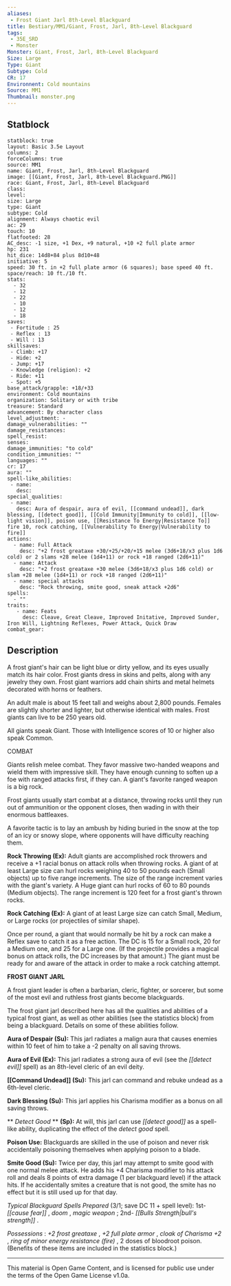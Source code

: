 ```yaml
---
aliases:
 - Frost Giant Jarl 8th-Level Blackguard
title: Bestiary/MM1/Giant, Frost, Jarl, 8th-Level Blackguard
tags: 
 - 35E_SRD
 - Monster
Monster: Giant, Frost, Jarl, 8th-Level Blackguard
Size: Large
Type: Giant
Subtype: Cold
CR: 17
Environnent: Cold mountains
Source: MM1
Thumbnail: monster.png
---
```


## Statblock

```statblock
statblock: true
layout: Basic 3.5e Layout
columns: 2
forceColumns: true
source: MM1 
name: Giant, Frost, Jarl, 8th-Level Blackguard
image: [[Giant, Frost, Jarl, 8th-Level Blackguard.PNG]]
race: Giant, Frost, Jarl, 8th-Level Blackguard
class: 
level: 
size: Large
type: Giant
subtype: Cold
alignment: Always chaotic evil
ac: 29
touch: 10
flatfooted: 28
AC_desc: -1 size, +1 Dex, +9 natural, +10 +2 full plate armor
hp: 231
hit_dice: 14d8+84 plus 8d10+48
initiative: 5
speed: 30 ft. in +2 full plate armor (6 squares); base speed 40 ft.
space/reach: 10 ft./10 ft.
stats:
  - 32
  - 12
  - 22
  - 10
  - 12
  - 18
saves:
 - Fortitude : 25
 - Reflex : 13
 - Will : 13
skillsaves:
 - Climb: +17
 - Hide: +2
 - Jump: +17
 - Knowledge (religion): +2
 - Ride: +11
 - Spot: +5
base_attack/grapple: +18/+33
environment: Cold mountains
organization: Solitary or with tribe
treasure: Standard
advancement: By character class
level_adjustment: -
damage_vulnerabilities: ""
damage_resistances: 
spell_resist: 
senses: 
damage_immunities: "to cold"
condition_immunities: ""
languages: ""
cr: 17
aura: ""
spell-like_abilities:
 - name: 
   desc: 
special_qualities:
 - name:
   desc: Aura of despair, aura of evil, [[command undead]], dark blessing, [[detect good]], [[Cold Immunity|Immunity to cold]], [[low-light vision]], poison use, [[Resistance To Energy|Resistance To]] fire 10, rock catching, [[Vulnerability To Energy|Vulnerability to fire]] 
actions:
  - name: Full Attack
    desc: "+2 frost greataxe +30/+25/+20/+15 melee (3d6+18/x3 plus 1d6 cold) or 2 slams +28 melee (1d4+11) or rock +18 ranged (2d6+11)"
  - name: Attack
    desc: "+2 frost greataxe +30 melee (3d6+18/x3 plus 1d6 cold) or slam +28 melee (1d4+11) or rock +18 ranged (2d6+11)"
  - name: special attacks
    desc: "Rock throwing, smite good, sneak attack +2d6"
spells:
  - ""
traits:
   - name: Feats
     desc: Cleave, Great Cleave, Improved Initative, Improved Sunder, Iron Will, Lightning Reflexes, Power Attack, Quick Draw
combat_gear:  
```

## Description



A frost giant's hair can be light blue or dirty yellow, and its eyes usually match its hair color. Frost giants dress in skins and pelts, along with any jewelry they own. Frost giant warriors add chain shirts and metal helmets decorated with horns or feathers.

An adult male is about 15 feet tall and weighs about 2,800 pounds. Females are slightly shorter and lighter, but otherwise identical with males. Frost giants can live to be 250 years old.

All giants speak Giant. Those with Intelligence scores of 10 or higher also speak Common.

COMBAT

Giants relish melee combat. They favor massive two-handed weapons and wield them with impressive skill. They have enough cunning to soften up a foe with ranged attacks first, if they can. A giant's favorite ranged weapon is a big rock.

Frost giants usually start combat at a distance, throwing rocks until they run out of ammunition or the opponent closes, then wading in with their enormous battleaxes.

A favorite tactic is to lay an ambush by hiding buried in the snow at the top of an icy or snowy slope, where opponents will have difficulty reaching them.


**Rock Throwing (Ex):** Adult giants are accomplished rock throwers and receive a +1 racial bonus on attack rolls when throwing rocks. A giant of at least Large size can hurl rocks weighing 40 to 50 pounds each (Small objects) up to five range increments. The size of the range increment varies with the giant's variety. A Huge giant can hurl rocks of 60 to 80 pounds (Medium objects). The range increment is 120 feet for a frost giant's thrown rocks.


**Rock Catching (Ex):** A giant of at least Large size can catch Small, Medium, or Large rocks (or projectiles of similar shape).

Once per round, a giant that would normally be hit by a rock can make a Reflex save to catch it as a free action. The DC is 15 for a Small rock, 20 for a Medium one, and 25 for a Large one. (If the projectile provides a magical bonus on attack rolls, the DC increases by that amount.) The giant must be ready for and aware of the attack in order to make a rock catching attempt.


**FROST GIANT JARL**


A frost giant leader is often a barbarian, cleric, fighter, or sorcerer, but some of the most evil and ruthless frost giants become blackguards.

The frost giant jarl described here has all the qualities and abilities of a typical frost giant, as well as other abilities (see the statistics block) from being a blackguard. Details on some of these abilities follow.


**Aura of Despair (Su):** This jarl radiates a malign aura that causes enemies within 10 feet of him to take a -2 penalty on all saving throws.


**Aura of Evil (Ex):** This jarl radiates a strong aura of evil (see the *[[detect evil]]* spell) as an 8th-level cleric of an evil deity.


**[[Command Undead]] (Su):** This jarl can command and rebuke undead as a 6th-level cleric.


**Dark Blessing (Su):** This jarl applies his Charisma modifier as a bonus on all saving throws.


**
*Detect Good* 
**
**(Sp):** At will, this jarl can use *[[detect good]]* as a spell-like ability, duplicating the effect of the *detect good* spell.


**Poison Use:** Blackguards are skilled in the use of poison and never risk accidentally poisoning themselves when applying poison to a blade.


**Smite Good (Su):** Twice per day, this jarl may attempt to smite good with one normal melee attack. He adds his +4 Charisma modifier to his attack roll and deals 8 points of extra damage (1 per blackguard level) if the attack hits. If he accidentally smites a creature that is not good, the smite has no effect but it is still used up for that day.


*Typical Blackguard Spells Prepared* (3/1; save DC 11 + spell level): 1st- *[[cause fear]]* , *doom* , *magic weapon* ; 2nd- *[[Bulls Strength|bull's strength]]* .


*Possessions* : *+2 frost greataxe* , *+2 full plate armor* , *cloak of Charisma +2* , *ring of minor energy resistance (fire)* , 2 doses of bloodroot poison. (Benefits of these items are included in the statistics block.)

---

This material is Open Game Content, and is licensed for public use under the terms of the Open Game License v1.0a.
